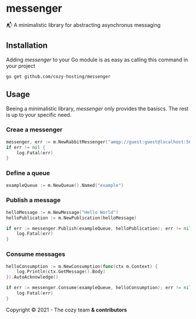 # messenger
📬 A minimalistic library for abstracting asynchronus messaging

## Installation

Adding *messenger* to your Go module is as easy as calling this command in your project

```shell
go get github.com/cozy-hosting/messenger
```

## Usage

Beeing a minimalistic library, *messenger* only provides the basiscs. The rest is up to your specific need.

### Creae a messenger

```go
messenger, err := m.NewRabbitMessenger("amqp://guest:guest@localhost:5672/")
if err != nil {
    log.Fatal(err)
}
```

### Define a queue

```go
exampleQueue := m.NewQueue().Named("example")
```

### Publish a message

```go
helloMessage := m.NewMessage("Hello World")
helloPublication := m.NewPublication(helloMessage)

if err := messenger.Publish(exampleQueue, helloPublication); err != nil {
    log.Fatal(err)
}
```

### Consume messages

```go
helloConsumption := m.NewConsumption(func(ctx m.Context) {
    log.Println(ctx.GetMessage().Body)
}).AutoAcknowledge()

if err := messenger.Consume(exampleQueue, helloConsumption); err != nil {
    log.Fatal(err)
}
```

Copyright © 2021 - The cozy team **& contributors**
